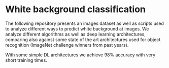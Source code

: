 # White background classification

The following repository presents an images dataset as well as scripts used to analyze different ways to predict white background at images. We analyze different algorithms as well as deep learning architectures, comparing also against some state of the art architectures used for object recognition (ImageNet challenge winners from past years).


With some simple DL architectures we achieve 98% accuracy with very short training times.
